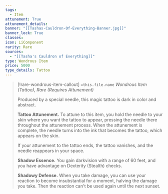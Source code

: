 ```yaml
---
tags:
  - Item
attunement: True
attunement_details: 
banner: "[[Tashas-Cauldron-Of-Everything-Banner.jpg]]"
banner_lock: True
classes:
icon: LiComponent
rarity: Rare
sources:
  - "[[Tasha's Cauldron of Everything]]"
type: Wondrous Item
price: 5000
type_details: Tattoo
---
```

>[!rare-wondrous-item-callout] `=this.file.name`
>*Wondrous Item (Tattoo), Rare (Requires Attunement)*
>
>Produced by a special needle, this magic tattoo is dark in color and abstract.
>
>**Tattoo Attunement.** To attune to this item, you hold the needle to your skin where you want the tattoo to appear, pressing the needle there throughout the attunement process. When the attunement is complete, the needle turns into the ink that becomes the tattoo, which appears on the skin.
>
>If your attunement to the tattoo ends, the tattoo vanishes, and the needle reappears in your space.
>
>**Shadow Essence.** You gain darkvision with a range of 60 feet, and you have advantage on Dexterity (Stealth) checks.
>
>**Shadowy Defense.** When you take damage, you can use your reaction to become insubstantial for a moment, halving the damage you take. Then the reaction can't be used again until the next sunset.
>
>
